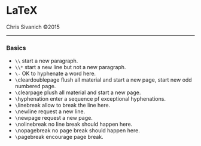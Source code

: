 LaTeX
==========
Chris Sivanich ©2015

----------

### Basics

 - ```\\``` start a new paragraph.
 - ```\\*``` start a new line but not a new paragraph.
 - ```\-``` OK to hyphenate a word here.
 - ```\```cleardoublepage flush all material and start a new page, start new odd numbered page.
 - ```\```clearpage plush all material and start a new page.
 - ```\```hyphenation enter a sequence pf exceptional hyphenations.
 - ```\```linebreak allow to break the line here.
 - ```\```newline request a new line.
 - ```\```newpage request a new page.
 - ```\```nolinebreak no line break should happen here.
 - ```\```nopagebreak no page break should happen here.
 - ```\```pagebreak encourage page break.
